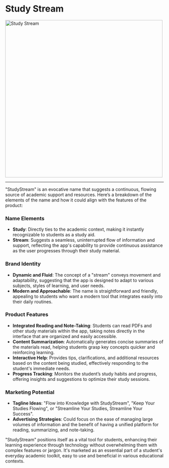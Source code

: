 # Study Stream
<img src="https://github.com/gosha70/study-stream/assets/17832712/0f225976-657e-4366-aedc-27ca012e8abf" alt="Study Stream" style="width:500px;"/>

---

"StudyStream" is an evocative name that suggests a continuous, flowing source of academic support and resources. Here’s a breakdown of the elements of the name and how it could align with the features of the product:

### Name Elements

- **Study**: Directly ties to the academic context, making it instantly recognizable to students as a study aid.
- **Stream**: Suggests a seamless, uninterrupted flow of information and support, reflecting the app's capability to provide continuous assistance as the user progresses through their study material.

### Brand Identity

- **Dynamic and Fluid**: The concept of a "stream" conveys movement and adaptability, suggesting that the app is designed to adapt to various subjects, styles of learning, and user needs.
- **Modern and Approachable**: The name is straightforward and friendly, appealing to students who want a modern tool that integrates easily into their daily routines.

### Product Features

- **Integrated Reading and Note-Taking**: Students can read PDFs and other study materials within the app, taking notes directly in the interface that are organized and easily accessible.
- **Content Summarization**: Automatically generates concise summaries of the materials read, helping students grasp key concepts quicker and reinforcing learning.
- **Interactive Help**: Provides tips, clarifications, and additional resources based on the content being studied, effectively responding to the student's immediate needs.
- **Progress Tracking**: Monitors the student’s study habits and progress, offering insights and suggestions to optimize their study sessions.

### Marketing Potential

- **Tagline Ideas**: "Flow into Knowledge with StudyStream", "Keep Your Studies Flowing", or "Streamline Your Studies, Streamline Your Success".
- **Advertising Strategies**: Could focus on the ease of managing large volumes of information and the benefit of having a unified platform for reading, summarizing, and note-taking.

"StudyStream" positions itself as a vital tool for students, enhancing their learning experience through technology without overwhelming them with complex features or jargon. It's marketed as an essential part of a student's everyday academic toolkit, easy to use and beneficial in various educational contexts.
